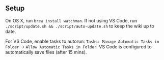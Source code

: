 ## Setup

On OS X, run `brew install watchman`. If not using VS Code, run `./script/update.sh && ./script/auto-update.sh` to keep the wiki up to date.

For VS Code, enable tasks to autorun: `Tasks: Manage Automatic Tasks in Folder` -> `Allow Automatic Tasks in Folder`. VS Code is configured to automatically save files (after 15 mins).

